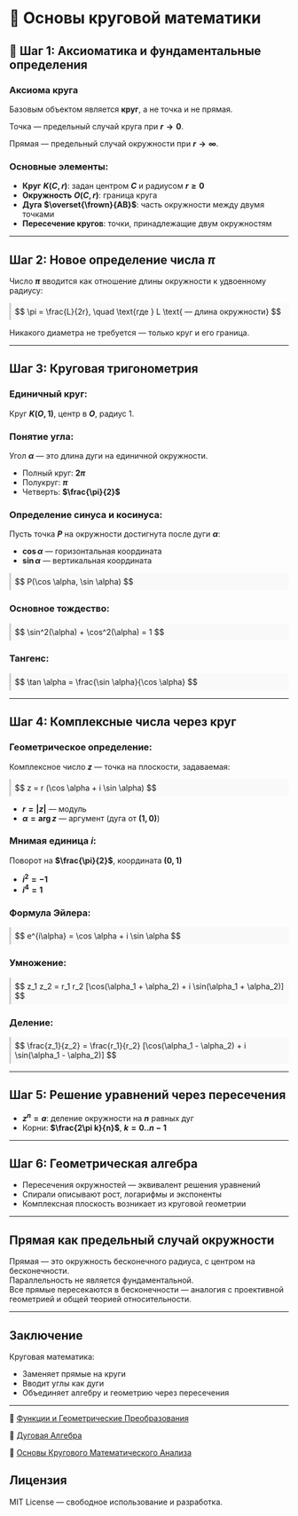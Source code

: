 # 📘 **Основы круговой математики**

## 🔹 **Шаг 1: Аксиоматика и фундаментальные определения**

### **Аксиома круга**

Базовым объектом является **круг**, а не точка и не прямая.  

Точка — предельный случай круга при **$r \to 0$**.

Прямая — предельный случай окружности при **$r \to \infty$**.

### **Основные элементы:**

- **Круг** **$K(C, r)$**: задан центром **$C$** и радиусом **$r \geq 0$**
- **Окружность** **$O(C, r)$**: граница круга
- **Дуга** **$\overset{\frown}{AB}$**: часть окружности между двумя точками
- **Пересечение кругов**: точки, принадлежащие двум окружностям

---

## Шаг 2: Новое определение числа **$\pi$**

Число **$\pi$** вводится как отношение длины окружности к удвоенному радиусу:

<div style="background:#f9f9f9; padding: 0.5em; border-left: 3px solid #ccc;">
$$
\pi = \frac{L}{2r}, \quad \text{где } L \text{ — длина окружности}
$$
</div>

Никакого диаметра не требуется — только круг и его граница.

---

## Шаг 3: Круговая тригонометрия

### Единичный круг:

Круг **$K(O, 1)$**, центр в **$O$**, радиус 1.

### Понятие угла:

Угол **$\alpha$** — это длина дуги на единичной окружности.

- Полный круг: **$2\pi$**  
- Полукруг: **$\pi$**  
- Четверть: **$\frac{\pi}{2}$**

### Определение синуса и косинуса:

Пусть точка **$P$** на окружности достигнута после дуги **$\alpha$**:

- **$\cos \alpha$** — горизонтальная координата  
- **$\sin \alpha$** — вертикальная координата

<div style="background:#f9f9f9; padding: 0.5em; border-left: 3px solid #ccc;">
$$
P(\cos \alpha, \sin \alpha)
$$
</div>

### Основное тождество:

<div style="background:#f9f9f9; padding: 0.5em; border-left: 3px solid #ccc;">
$$
\sin^2(\alpha) + \cos^2(\alpha) = 1
$$
</div>

### Тангенс:

<div style="background:#f9f9f9; padding: 0.5em; border-left: 3px solid #ccc;">
$$
\tan \alpha = \frac{\sin \alpha}{\cos \alpha}
$$
</div>

---

## Шаг 4: Комплексные числа через круг

### Геометрическое определение:

Комплексное число **$z$** — точка на плоскости, задаваемая:

<div style="background:#f9f9f9; padding: 0.5em; border-left: 3px solid #ccc;">
$$
z = r (\cos \alpha + i \sin \alpha)
$$
</div>

- **$r = |z|$** — модуль  
- **$\alpha = \arg z$** — аргумент (дуга от **$(1, 0)$**)

### Мнимая единица **$i$**:

Поворот на **$\frac{\pi}{2}$**, координата **$(0, 1)$**

- **$i^2 = -1$**  
- **$i^4 = 1$**

### Формула Эйлера:

<div style="background:#f9f9f9; padding: 0.5em; border-left: 3px solid #ccc;">
$$
e^{i\alpha} = \cos \alpha + i \sin \alpha
$$
</div>

### Умножение:

<div style="background:#f9f9f9; padding: 0.5em; border-left: 3px solid #ccc;">
$$
z_1 z_2 = r_1 r_2 [\cos(\alpha_1 + \alpha_2) + i \sin(\alpha_1 + \alpha_2)]
$$
</div>

### Деление:

<div style="background:#f9f9f9; padding: 0.5em; border-left: 3px solid #ccc;">
$$
\frac{z_1}{z_2} = \frac{r_1}{r_2} [\cos(\alpha_1 - \alpha_2) + i \sin(\alpha_1 - \alpha_2)]
$$
</div>

---

## Шаг 5: Решение уравнений через пересечения

- **$z^n = a$**: деление окружности на **$n$** равных дуг  
- Корни: **$\frac{2\pi k}{n}$**, **$k = 0..n-1$**

---

## Шаг 6: Геометрическая алгебра

- Пересечения окружностей — эквивалент решения уравнений  
- Спирали описывают рост, логарифмы и экспоненты  
- Комплексная плоскость возникает из круговой геометрии

---

## Прямая как предельный случай окружности

Прямая — это окружность бесконечного радиуса, с центром на бесконечности.  
Параллельность не является фундаментальной.  
Все прямые пересекаются в бесконечности — аналогия с проективной геометрией и общей теорией относительности.

---

## Заключение

Круговая математика:

- Заменяет прямые на круги  
- Вводит углы как дуги  
- Объединяет алгебру и геометрию через пересечения

---

📘 [Функции и Геометрические Преобразования](functions.html)

📘 [Дуговая Алгебра](circular.html)

📘 [Основы Кругового Математического Анализа](calculus.html)



## Лицензия

MIT License — свободное использование и разработка.
